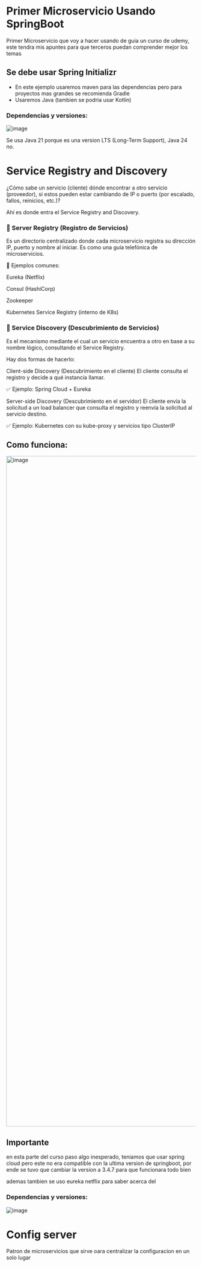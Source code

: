 # Primer Microservicio Usando SpringBoot
Primer Microservicio que voy a hacer usando de guia un curso de udemy, este tendra mis apuntes para que terceros puedan comprender mejor los temas

## Se debe usar Spring Initializr

- En este ejemplo usaremos maven para las dependencias pero para proyectos mas grandes se recomienda Gradle
- Usaremos Java (tambien se podria usar Kotlin)

### Dependencias y versiones:

  ![image](https://github.com/user-attachments/assets/4ce0679f-9ffb-4b67-8436-1dccd558b19b)

  Se usa Java 21 porque es una version LTS (Long-Term Support), Java 24 no.

# Service Registry and Discovery

¿Cómo sabe un servicio (cliente) dónde encontrar a otro servicio (proveedor), si estos pueden estar cambiando de IP o puerto (por escalado, fallos, reinicios, etc.)?

Ahí es donde entra el Service Registry and Discovery.

### 🔹 Server Registry (Registro de Servicios)
Es un directorio centralizado donde cada microservicio registra su dirección IP, puerto y nombre al iniciar. Es como una guía telefónica de microservicios.

🔧 Ejemplos comunes:

Eureka (Netflix)

Consul (HashiCorp)

Zookeeper

Kubernetes Service Registry (interno de K8s)

### 🔹 Service Discovery (Descubrimiento de Servicios)
Es el mecanismo mediante el cual un servicio encuentra a otro en base a su nombre lógico, consultando el Service Registry.

Hay dos formas de hacerlo:

Client-side Discovery (Descubrimiento en el cliente)
El cliente consulta el registro y decide a qué instancia llamar.

✅ Ejemplo: Spring Cloud + Eureka

Server-side Discovery (Descubrimiento en el servidor)
El cliente envía la solicitud a un load balancer que consulta el registro y reenvía la solicitud al servicio destino.

✅ Ejemplo: Kubernetes con su kube-proxy y servicios tipo ClusterIP

## Como funciona:


<img width="1778" alt="image" src="https://github.com/user-attachments/assets/88c66727-6b1f-458e-ba10-a704ba7390da" />


## Importante
en esta parte del curso paso algo inesperado, teniamos que usar spring cloud pero este no era compatible con la 
ultima version de springboot, por ende se tuvo que cambiar la version a 3.4.7 para que funcionara todo bien

ademas tambien se uso eureka netflix para saber acerca del 

### Dependencias y versiones:

![image](https://github.com/user-attachments/assets/9c7a4ca6-6fef-4981-992a-99e287711bae)


# Config server

Patron de microservicios que sirve oara centralizar la configuracion en un solo lugar

